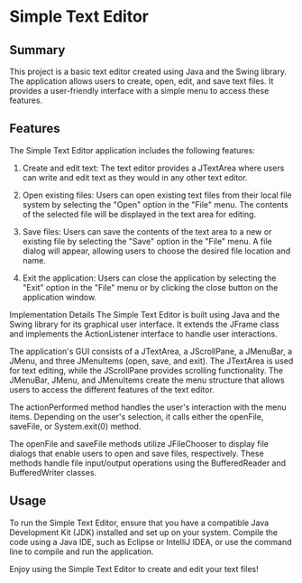 # Simple Text Editor

## Summary
This project is a basic text editor created using Java and the Swing library. The application allows users to create, open, edit, and save text files. It provides a user-friendly interface with a simple menu to access these features.

## Features
The Simple Text Editor application includes the following features:

  1. Create and edit text: The text editor provides a JTextArea where users can write and edit text as they would in any other text editor.

  2. Open existing files: Users can open existing text files from their local file system by selecting the "Open" option in the "File" menu. The contents of the selected file will be displayed in the text area for editing.

  3. Save files: Users can save the contents of the text area to a new or existing file by selecting the "Save" option in the "File" menu. A file dialog will appear, allowing users to choose the desired file location and name.

  4. Exit the application: Users can close the application by selecting the "Exit" option in the "File" menu or by clicking the close button on the application window.

Implementation Details
The Simple Text Editor is built using Java and the Swing library for its graphical user interface. It extends the JFrame class and implements the ActionListener interface to handle user interactions.

The application's GUI consists of a JTextArea, a JScrollPane, a JMenuBar, a JMenu, and three JMenuItems (open, save, and exit). The JTextArea is used for text editing, while the JScrollPane provides scrolling functionality. The JMenuBar, JMenu, and JMenuItems create the menu structure that allows users to access the different features of the text editor.

The actionPerformed method handles the user's interaction with the menu items. Depending on the user's selection, it calls either the openFile, saveFile, or System.exit(0) method.

The openFile and saveFile methods utilize JFileChooser to display file dialogs that enable users to open and save files, respectively. These methods handle file input/output operations using the BufferedReader and BufferedWriter classes.

## Usage
To run the Simple Text Editor, ensure that you have a compatible Java Development Kit (JDK) installed and set up on your system. Compile the code using a Java IDE, such as Eclipse or IntelliJ IDEA, or use the command line to compile and run the application.

Enjoy using the Simple Text Editor to create and edit your text files!
